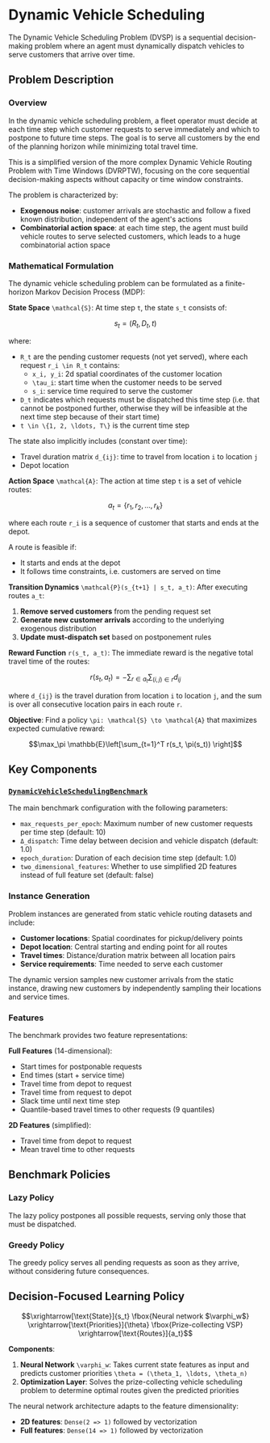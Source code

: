 # Dynamic Vehicle Scheduling

The Dynamic Vehicle Scheduling Problem (DVSP) is a sequential decision-making problem where an agent must dynamically dispatch vehicles to serve customers that arrive over time.

## Problem Description

### Overview

In the dynamic vehicle scheduling problem, a fleet operator must decide at each time step which customer requests to serve immediately and which to postpone to future time steps.
The goal is to serve all customers by the end of the planning horizon while minimizing total travel time.

This is a simplified version of the more complex Dynamic Vehicle Routing Problem with Time Windows (DVRPTW), focusing on the core sequential decision-making aspects without capacity or time window constraints.

The problem is characterized by:
- **Exogenous noise**: customer arrivals are stochastic and follow a fixed known distribution, independent of the agent's actions
- **Combinatorial action space**: at each time step, the agent must build vehicle routes to serve selected customers, which leads to a huge combinatorial action space

### Mathematical Formulation

The dynamic vehicle scheduling problem can be formulated as a finite-horizon Markov Decision Process (MDP):

**State Space** ``\mathcal{S}``: At time step ``t``, the state ``s_t`` consists of:
```math
s_t = (R_t, D_t, t)
```
where:
- ``R_t`` are the pending customer requests (not yet served), where each request ``r_i \in R_t`` contains:
  - ``x_i, y_i``: 2d spatial coordinates of the customer location
  - ``\tau_i``: start time when the customer needs to be served
  - ``s_i``: service time required to serve the customer
- ``D_t`` indicates which requests must be dispatched this time step (i.e. that cannot be postponed further, otherwise they will be infeasible at the next time step because of their start time)
- ``t \in \{1, 2, \ldots, T\}`` is the current time step

The state also implicitly includes (constant over time):
- Travel duration matrix ``d_{ij}``: time to travel from location ``i`` to location ``j``
- Depot location

**Action Space** ``\mathcal{A}``: The action at time step ``t`` is a set of vehicle routes:
```math
a_t = \{r_1, r_2, \ldots, r_k\}
```
where each route ``r_i`` is a sequence of customer that starts and ends at the depot.

A route is feasible if:
- It starts and ends at the depot
- It follows time constraints, i.e. customers are served on time

**Transition Dynamics** ``\mathcal{P}(s_{t+1} | s_t, a_t)``: After executing routes ``a_t``:

1. **Remove served customers** from the pending request set
2. **Generate new customer arrivals** according to the underlying exogenous distribution
3. **Update must-dispatch set** based on postponement rules

**Reward Function** ``r(s_t, a_t)``: The immediate reward is the negative total travel time of the routes:

```math
r(s_t, a_t) = - \sum_{r \in a_t} \sum_{(i,j) \in r} d_{ij}
```

where ``d_{ij}`` is the travel duration from location ``i`` to location ``j``, and the sum is over all consecutive location pairs in each route ``r``.

**Objective**: Find a policy ``\pi: \mathcal{S} \to \mathcal{A}`` that maximizes expected cumulative reward:
```math
\max_\pi \mathbb{E}\left[\sum_{t=1}^T r(s_t, \pi(s_t)) \right]
```

## Key Components

### [`DynamicVehicleSchedulingBenchmark`](@ref)

The main benchmark configuration with the following parameters:

- `max_requests_per_epoch`: Maximum number of new customer requests per time step (default: 10)
- `Δ_dispatch`: Time delay between decision and vehicle dispatch (default: 1.0)
- `epoch_duration`: Duration of each decision time step (default: 1.0)
- `two_dimensional_features`: Whether to use simplified 2D features instead of full feature set (default: false)

### Instance Generation

Problem instances are generated from static vehicle routing datasets and include:

- **Customer locations**: Spatial coordinates for pickup/delivery points
- **Depot location**: Central starting and ending point for all routes
- **Travel times**: Distance/duration matrix between all location pairs
- **Service requirements**: Time needed to serve each customer

The dynamic version samples new customer arrivals from the static instance, drawing new customers by independently sampling their locations and service times.

### Features

The benchmark provides two feature representations:

**Full Features** (14-dimensional):
- Start times for postponable requests
- End times (start + service time)
- Travel time from depot to request
- Travel time from request to depot  
- Slack time until next time step
- Quantile-based travel times to other requests (9 quantiles)

**2D Features** (simplified):
- Travel time from depot to request
- Mean travel time to other requests

## Benchmark Policies

### Lazy Policy

The lazy policy postpones all possible requests, serving only those that must be dispatched.

### Greedy Policy  

The greedy policy serves all pending requests as soon as they arrive, without considering future consequences. 

## Decision-Focused Learning Policy

```math
\xrightarrow[\text{State}]{s_t}
\fbox{Neural network $\varphi_w$}
\xrightarrow[\text{Priorities}]{\theta}
\fbox{Prize-collecting VSP}
\xrightarrow[\text{Routes}]{a_t}
```

**Components**:

1. **Neural Network** ``\varphi_w``: Takes current state features as input and predicts customer priorities ``\theta = (\theta_1, \ldots, \theta_n)``
2. **Optimization Layer**: Solves the prize-collecting vehicle scheduling problem to determine optimal routes given the predicted priorities

The neural network architecture adapts to the feature dimensionality:
- **2D features**: `Dense(2 => 1)` followed by vectorization
- **Full features**: `Dense(14 => 1)` followed by vectorization
